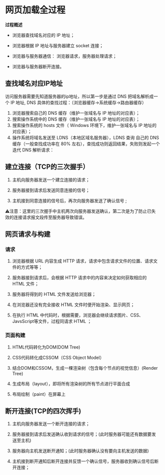 # 网页加载全过程

**过程概述**

+ 浏览器查找域名对应的 IP 地址；

+ 浏览器根据 IP 地址与服务器建立 socket 连接；

+ 浏览器与服务器通信： 浏览器请求，服务器处理请求；

+ 浏览器与服务器断开连接。

## 查找域名对应IP地址

访问服务器需要先知道服务器的ip地址，所以第一步是通过 DNS 把域名解析成一个 IP 地址, DNS 具体的查找过程：（浏览器缓存->系统缓存->路由器缓存）

1. 浏览器搜索自己的 DNS 缓存（维护一张域名与 IP 地址的对应表）；
2. 搜索操作系统中的 DNS 缓存（维护一张域名与 IP 地址的对应表）；
3. 搜索操作系统的 hosts 文件（ Windows 环境下，维护一张域名与 IP 地址的对应表）；
4. 操作系统将域名发送至 LDNS（本地区域名服务器），LDNS 查询 自己的 DNS 缓存（一般查找成功率在 80% 左右），查找成功则返回结果，失败则发起一个迭代 DNS 解析请求：


## 建立连接（TCP的三次握手）
1. 主机向服务器发送一个建立连接的请求；

2. 服务器接到请求后发送同意连接的信号；

3. 主机接到同意连接的信号后，再次向服务器发送了确认信号 ;

⚠️注意：这里的三次握手中主机两次向服务器发送确认，第二次是为了防止已失效的连接请求报文段传至服务器导致错误。

## 网页请求与构建

### 请求
1. 浏览器根据 URL 内容生成 HTTP 请求，请求中包含请求文件的位置、请求文件的方式等等；

2. 服务器接到请求后，会根据 HTTP 请求中的内容来决定如何获取相应的 HTML 文件；

3. 服务器将得到的 HTML 文件发送给浏览器；

4. 在浏览器还没有完全接收 HTML 文件时便开始渲染、显示网页；

5. 在执行 HTML 中代码时，根据需要，浏览器会继续请求图片、CSS、JavsScript等文件，过程同请求 HTML ；

### 页面构建
1. HTML代码转化为DOM(DOM Tree)

2. CSS代码转化成CSSOM（CSS Object Model）

3. 结合DOM和CSSOM，生成一棵渲染树（包含每个节点的视觉信息）(Render Tree)

4. 生成布局（layout），即将所有渲染树的所有节点进行平面合成

5. 布局绘制（paint）在屏幕上
	
## 断开连接(TCP的四次挥手)
1.  主机向服务器发送一个断开连接的请求；

2.  服务器接到请求后发送确认收到请求的信号；(此时服务器可能还有数据要发送至主机)

3. 服务器向主机发送断开通知；(此时服务器确认没有要向主机发送的数据)

4. 主机接到断开通知后断开连接并反馈一个确认信号，服务器收到确认信号后断开连接；

